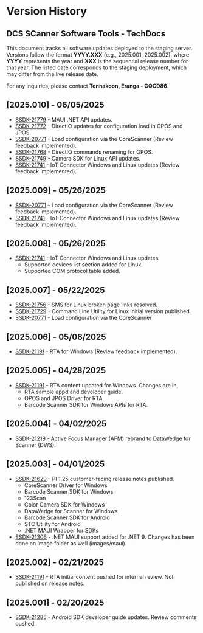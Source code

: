# Version History
## DCS SCanner Software Tools - TechDocs

This document tracks all software updates deployed to the staging server. Versions follow the format **YYYY.XXX** (e.g., 2025.001, 2025.002), where **YYYY** represents the year and **XXX** is the sequential release number for that year. The listed date corresponds to the staging deployment, which may differ from the live release date.  

For any inquiries, please contact **Tennakoon, Eranga - GQCD86**. 

## [2025.010] - 06/05/2025
- [SSDK-21779](https://jira.zebra.com/browse/SSDK-21779) - MAUI .NET API updates.
- [SSDK-21772](https://jira.zebra.com/browse/SSDK-21772) - DirectIO updates for configuration load in OPOS and JPOS.
- [SSDK-20771](https://jira.zebra.com/browse/SSDK-20771) - Load configuration via the CoreScanner (Review feedback implemented).
- [SSDK-21768](https://jira.zebra.com/browse/SSDK-21768) - DirectIO commands renaming for OPOS.
- [SSDK-21749](https://jira.zebra.com/browse/SSDK-21749) - Camera SDK for Linux API updates.
- [SSDK-21741](https://jira.zebra.com/browse/SSDK-21741) - IoT Connector Windows and Linux updates (Review feedback implemented).

## [2025.009] - 05/26/2025
- [SSDK-20771](https://jira.zebra.com/browse/SSDK-20771) - Load configuration via the CoreScanner (Review feedback implemented).
- [SSDK-21741](https://jira.zebra.com/browse/SSDK-21741) - IoT Connector Windows and Linux updates (Review feedback implemented).

## [2025.008] - 05/26/2025
- [SSDK-21741](https://jira.zebra.com/browse/SSDK-21741) - IoT Connector Windows and Linux updates.
    - Supported devices list section added for Linux.
    - Supported COM protocol table added.

## [2025.007] - 05/22/2025
- [SSDK-21756](https://jira.zebra.com/browse/SSDK-21756) - SMS for Linux broken page links resolved.
- [SSDK-21729](https://jira.zebra.com/browse/SSDK-21729) - Command Line Utility for Linux initial version published.
- [SSDK-20771](https://jira.zebra.com/browse/SSDK-20771) - Load configuration via the CoreScanner

## [2025.006] - 05/08/2025
- [SSDK-21191](https://jira.zebra.com/browse/SSDK-21191) - RTA for Windows (Review feedback implemented).

## [2025.005] - 04/28/2025
- [SSDK-21191](https://jira.zebra.com/browse/SSDK-21191) - RTA content updated for Windows. Changes are in,
    - RTA sample appd and developer guide.
    - OPOS and JPOS Driver for RTA.
    - Barcode Scanner SDK for Windows APIs for RTA.

## [2025.004] - 04/02/2025
- [SSDK-21219](https://jira.zebra.com/browse/SSDK-21219) - Active Focus Manager (AFM) rebrand to DataWedge for Scanner (DWS).

## [2025.003] - 04/01/2025
- [SSDK-21629](https://jira.zebra.com/browse/SSDK-21629) - PI 1.25 customer-facing release notes published.
    - CoreScanner Driver for Windows
    - Barcode Scanner SDK for Windows
    - 123Scan
    - Color Camera SDK for Windows
    - DataWedge for Scanner for Windows
    - Barcode Scanner SDK for Android
    - STC Utility for Android
    - .NET MAUI Wrapper for SDKs
- [SSDK-21306](https://jira.zebra.com/browse/SSDK-21306) - .NET MAUI support added for .NET 9. Changes has been done on image folder as well (images/maui).

## [2025.002] - 02/21/2025
- [SSDK-21191](https://jira.zebra.com/browse/SSDK-21191) - RTA initial content pushed for internal review. Not published on release notes.

## [2025.001] - 02/20/2025
- [SSDK-21285](https://jira.zebra.com/browse/SSDK-21285) - Android SDK developer guide updates. Review comments pushed.